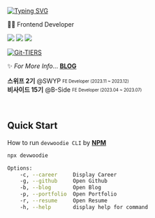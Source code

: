 <a href="https://git.io/typing-svg"><img src="https://readme-typing-svg.demolab.com?font=Modak&size=30&pause=1000&color=4493F8&width=435&lines=Hello%2C+World!+I'm+devwoodie!" alt="Typing SVG" /></a>

👨‍💻 Frontend Developer

<img src="https://img.shields.io/badge/Next.js-000000?style=flat&logo=Next.js&logoColor=fff"/> <img src="https://img.shields.io/badge/React.js-61DAFB?style=flat&logo=React&logoColor=fff"/> <img src="https://img.shields.io/badge/TypeScript-3178C6?style=flat&logo=TypeScript&logoColor=fff"/>

<a href="https://github.com/git-tiers/gittiers" target="_blank"><img src="https://git-tiers.devwoodie.com/api/tier/devwoodie" alt="Git-TIERS" /></a>

✨ <i>For More Info</i>...  [**BLOG**](https://www.devwoodie.com)

**스위프 2기** @SWYP <sub><sup>FE Developer (2023.11 ~ 2023.12)</sup></sub> <br/>
**비사이드 15기** @B-Side <sub><sup>FE Developer (2023.04 ~ 2023.07)</sup></sub>

<br/>

## Quick Start
How to run `devwoodie CLI` by [**NPM**](https://www.npmjs.com/package/devwoodie)
```bash
npx devwoodie
```
```bash
Options:
    -c, --career     Display Career
    -g, --github     Open Github
    -b, --blog       Open Blog
    -p, --portfolio  Open Portfolio
    -r, --resume     Open Resume
    -h, --help       display help for command
```

